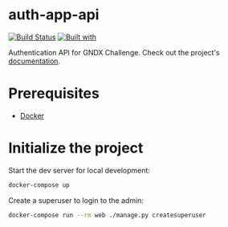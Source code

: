 # auth-app-api

[![Build Status](https://travis-ci.org/abulnes16/auth-app-api.svg?branch=master)](https://travis-ci.org/abulnes16/auth-app-api)
[![Built with](https://img.shields.io/badge/Built_with-Cookiecutter_Django_Rest-F7B633.svg)](https://github.com/agconti/cookiecutter-django-rest)

Authentication API for GNDX Challenge. Check out the project's [documentation](http://abulnes16.github.io/auth-app-api/).

# Prerequisites

- [Docker](https://docs.docker.com/docker-for-mac/install/)

# Initialize the project

Start the dev server for local development:

```bash
docker-compose up
```

Create a superuser to login to the admin:

```bash
docker-compose run --rm web ./manage.py createsuperuser
```
